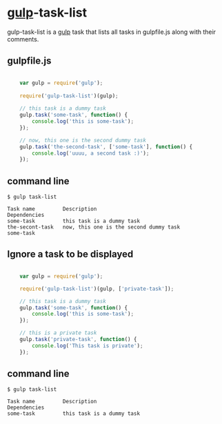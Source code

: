 [gulp](http://gulpjs.com)-task-list
==============

gulp-task-list is a [gulp](http://gulpjs.com) task that lists all tasks in gulpfile.js along with their comments.

    
gulpfile.js
-----------

```javascript

    var gulp = require('gulp');
    
    require('gulp-task-list')(gulp);
    
    // this task is a dummy task
    gulp.task('some-task', function() {
        console.log('this is some-task');
    });

    // now, this one is the second dummy task
    gulp.task('the-second-task', ['some-task'], function() {
        console.log('uuuu, a second task :)');
    });
```
command line
------------

    $ gulp task-list

    Task name         Description                                         Dependencies
    some-task         this task is a dummy task
    the-secont-task   now, this one is the second dummy task              some-task


Ignore a task to be displayed
-----------------------------

```javascript

    var gulp = require('gulp');

    require('gulp-task-list')(gulp, ['private-task']);

    // this task is a dummy task
    gulp.task('some-task', function() {
        console.log('this is some-task');
    });

    // this is a private task
    gulp.task('private-task', function() {
        console.log('This task is private');
    });
```
command line
------------

    $ gulp task-list

    Task name         Description                                         Dependencies
    some-task         this task is a dummy task
